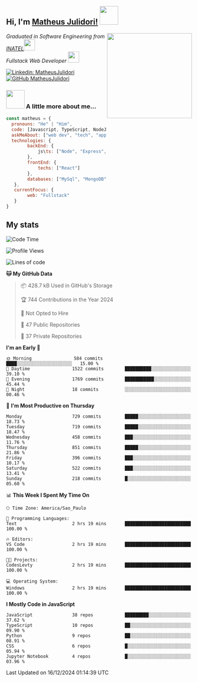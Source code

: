 <h2> Hi, I'm <a href="https://matheusjulidori.github.io" target="_blank">Matheus Julidori!</a> <img src="https://media.giphy.com/media/12oufCB0MyZ1Go/giphy.gif" width="50"></h2>
<img align='right' src="https://media.giphy.com/media/3oKIPnAiaMCws8nOsE/giphy.gif" width="230" height="auto">
<p><em>Graduated in Software Engineering from <a href="http://www.inatel.br" target="_blank">INATEL</a><img src="https://media.giphy.com/media/fYSnHlufseco8Fh93Z/giphy.gif" width="30"></br>
  Fullstack Web Developer <img src="https://media.giphy.com/media/WUlplcMpOCEmTGBtBW/giphy.gif" width="30">
</em></p>

[![Linkedin: MatheusJulidori](https://img.shields.io/badge/-MatheusJulidori-blue?style=flat-square&logo=Linkedin&logoColor=white&link=https://www.linkedin.com/in/MatheusJulidori/)](https://www.linkedin.com/in/MatheusJulidori/)
[![GitHub MatheusJulidori](https://img.shields.io/github/followers/matheusjulidori?label=follow&style=social)](https://github.com/MatheusJulidori)


### <img src="https://media.giphy.com/media/VgCDAzcKvsR6OM0uWg/giphy.gif" width="50"> A little more about me...  

```javascript
const matheus = {
  pronouns: "He" | "Him",
  code: [Javascript, TypeScript, NodeJS, Express, NestJS, React, MySQL, MongoDB, HTML, CSS, Python, Django, PostgreSQL],
  askMeAbout: ["web dev", "tech", "app dev", "games"],
  technologies: {
        backEnd: {
            js\ts: ["Node", "Express", "NestJS"]
        },
        frontEnd: {
            techs: ["React"]
        },
        databases: ["MySql", "MongoDB", "PostgreSQL"],
   },
   currentFocus: {
        web: "Fullstack"
   }
}
```
<h2>My stats</h2>

<!--START_SECTION:waka-->
![Code Time](http://img.shields.io/badge/Code%20Time-729%20hrs%2011%20mins-blue)

![Profile Views](http://img.shields.io/badge/Profile%20Views-0-blue)

![Lines of code](https://img.shields.io/badge/From%20Hello%20World%20I%27ve%20Written-7.5%20million%20lines%20of%20code-blue)

**🐱 My GitHub Data** 

> 📦 428.7 kB Used in GitHub's Storage 
 > 
> 🏆 744 Contributions in the Year 2024
 > 
> 🚫 Not Opted to Hire
 > 
> 📜 47 Public Repositories 
 > 
> 🔑 37 Private Repositories 
 > 
**I'm an Early 🐤** 

```text
🌞 Morning                584 commits         ████░░░░░░░░░░░░░░░░░░░░░   15.00 % 
🌆 Daytime                1522 commits        ██████████░░░░░░░░░░░░░░░   39.10 % 
🌃 Evening                1769 commits        ███████████░░░░░░░░░░░░░░   45.44 % 
🌙 Night                  18 commits          ░░░░░░░░░░░░░░░░░░░░░░░░░   00.46 % 
```
📅 **I'm Most Productive on Thursday** 

```text
Monday                   729 commits         █████░░░░░░░░░░░░░░░░░░░░   18.73 % 
Tuesday                  719 commits         █████░░░░░░░░░░░░░░░░░░░░   18.47 % 
Wednesday                458 commits         ███░░░░░░░░░░░░░░░░░░░░░░   11.76 % 
Thursday                 851 commits         █████░░░░░░░░░░░░░░░░░░░░   21.86 % 
Friday                   396 commits         ███░░░░░░░░░░░░░░░░░░░░░░   10.17 % 
Saturday                 522 commits         ███░░░░░░░░░░░░░░░░░░░░░░   13.41 % 
Sunday                   218 commits         █░░░░░░░░░░░░░░░░░░░░░░░░   05.60 % 
```


📊 **This Week I Spent My Time On** 

```text
🕑︎ Time Zone: America/Sao_Paulo

💬 Programming Languages: 
Text                     2 hrs 19 mins       █████████████████████████   100.00 % 

🔥 Editors: 
VS Code                  2 hrs 19 mins       █████████████████████████   100.00 % 

🐱‍💻 Projects: 
CodesLevty               2 hrs 19 mins       █████████████████████████   100.00 % 

💻 Operating System: 
Windows                  2 hrs 19 mins       █████████████████████████   100.00 % 
```

**I Mostly Code in JavaScript** 

```text
JavaScript               38 repos            █████████░░░░░░░░░░░░░░░░   37.62 % 
TypeScript               10 repos            ██░░░░░░░░░░░░░░░░░░░░░░░   09.90 % 
Python                   9 repos             ██░░░░░░░░░░░░░░░░░░░░░░░   08.91 % 
CSS                      6 repos             █░░░░░░░░░░░░░░░░░░░░░░░░   05.94 % 
Jupyter Notebook         4 repos             █░░░░░░░░░░░░░░░░░░░░░░░░   03.96 % 
```




 Last Updated on 16/12/2024 01:14:39 UTC
<!--END_SECTION:waka-->
